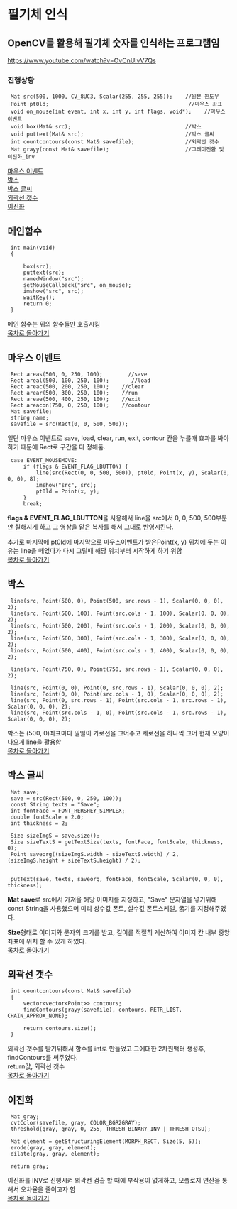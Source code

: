 # 필기체 인식

## OpenCV를 활용해 필기체 숫자를 인식하는 프로그램임

https://www.youtube.com/watch?v=OvCnUivV7Qs

### 진행상황

     Mat src(500, 1000, CV_8UC3, Scalar(255, 255, 255));    //원본 윈도우
     Point pt0ld;                                            //마우스 좌표
     void on_mouse(int event, int x, int y, int flags, void*);    //마우스 이벤트
     void box(Mat& src);                                    //박스
     void puttext(Mat& src);                                //박스 글씨
     int countcontours(const Mat& savefile);                //외곽선 갯수
     Mat grayy(const Mat& savefile);                        //그레이전환 및 이진화_inv

[마우스 이벤트](#마우스-이벤트)    
[박스](#박스)    
[박스 글씨](#박스-글씨)   
[외곽선 갯수](#외곽선-갯수)   
[이진화](#이진화)     

## 메인함수

     int main(void)
     {
     
	     box(src);
	     puttext(src);
	     namedWindow("src");
	     setMouseCallback("src", on_mouse);
	     imshow("src", src);
	     waitKey();
	     return 0;
     }

메인 함수는 위의 함수들만 호출시킴   
 [목차로 돌아가기](#진행상황)     
## 마우스 이벤트
    
	 Rect areas(500, 0, 250, 100);        //save
	 Rect areal(500, 100, 250, 100);       //load
	 Rect areac(500, 200, 250, 100);    //clear
	 Rect arear(500, 300, 250, 100);    //run
	 Rect areae(500, 400, 250, 100);    //exit
	 Rect areacon(750, 0, 250, 100);    //contour
	 Mat savefile;
	 string name;
	 savefile = src(Rect(0, 0, 500, 500));
     
일단 마우스 이벤트로 save, load, clear, run, exit, contour 칸을 누를때 효과를 봐야 하기 때문에 Rect로 구간을 다 정해둠.    

     case EVENT_MOUSEMOVE:
	     if (flags & EVENT_FLAG_LBUTTON) {
		     line(src(Rect(0, 0, 500, 500)), pt0ld, Point(x, y), Scalar(0, 0, 0), 8);
		     imshow("src", src);
		     pt0ld = Point(x, y);
	     }
	     break;

**flags & EVENT_FLAG_LBUTTON**을 사용해서 line을 src에서 0, 0, 500, 500부분만 칠해지게 하고 그 영상을 얕은 복사를 해서 그대로 반영시킨다.   

추가로 마지막에 pt0ld에 마지막으로 마우스이벤트가 받은Point(x, y) 위치에 두는 이유는 line을 떼었다가 다시 그릴때 해당 위치부터 시작하게 하기 위함     
 [목차로 돌아가기](#진행상황)   
## 박스

	 line(src, Point(500, 0), Point(500, src.rows - 1), Scalar(0, 0, 0), 2);
	 line(src, Point(500, 100), Point(src.cols - 1, 100), Scalar(0, 0, 0), 2);
	 line(src, Point(500, 200), Point(src.cols - 1, 200), Scalar(0, 0, 0), 2);
	 line(src, Point(500, 300), Point(src.cols - 1, 300), Scalar(0, 0, 0), 2);
	 line(src, Point(500, 400), Point(src.cols - 1, 400), Scalar(0, 0, 0), 2);
 
  	 line(src, Point(750, 0), Point(750, src.rows - 1), Scalar(0, 0, 0), 2);
 
 	 line(src, Point(0, 0), Point(0, src.rows - 1), Scalar(0, 0, 0), 2);
 	 line(src, Point(0, 0), Point(src.cols - 1, 0), Scalar(0, 0, 0), 2);
 	 line(src, Point(0, src.rows - 1), Point(src.cols - 1, src.rows - 1), Scalar(0, 0, 0), 2);
 	 line(src, Point(src.cols - 1, 0), Point(src.cols - 1, src.rows - 1), Scalar(0, 0, 0), 2);

박스는 (500, 0)좌표마다 일일이 가로선을 그어주고 세로선을 하나씩 그어 현재 모양이 나오게 line을 활용함    
 [목차로 돌아가기](#진행상황)    
## 박스 글씨 

     Mat save;
     save = src(Rect(500, 0, 250, 100));
     const String texts = "Save";
     int fontFace = FONT_HERSHEY_SIMPLEX;
     double fontScale = 2.0;
     int thickness = 2;
     
     Size sizeImgS = save.size();
     Size sizeTextS = getTextSize(texts, fontFace, fontScale, thickness, 0);
     Point saveorg((sizeImgS.width - sizeTextS.width) / 2, (sizeImgS.height + sizeTextS.height) / 2);
     
     
     putText(save, texts, saveorg, fontFace, fontScale, Scalar(0, 0, 0), thickness);

**Mat save**로 src에서 가져올 해당 이미지를 지정하고, "Save" 문자열을 넣기위해 const String을 사용했으며 미리 상수값 폰트, 실수값 폰트스케일, 굵기를 지정해주었다.    

**Size**형태로 이미지와 문자의 크기를 받고, 길이를 적절히 계산하여 이미지 칸 내부 중앙좌표에 위치 할 수 있게 하였다.    
 [목차로 돌아가기](#진행상황)   
## 외곽선 갯수

     int countcontours(const Mat& savefile)
     {
	     vector<vector<Point>> contours;
	     findContours(grayy(savefile), contours, RETR_LIST, CHAIN_APPROX_NONE);
     
	     return contours.size();
     }

외곽선 갯수를 받기위해서 함수를 int로 만들었고 그에대한 2차원백터 생성후, findContours를 써주었다.    
return값, 외곽선 갯수    
 [목차로 돌아가기](#진행상황)     
## 이진화

	 Mat gray;
	 cvtColor(savefile, gray, COLOR_BGR2GRAY);
	 threshold(gray, gray, 0, 255, THRESH_BINARY_INV | THRESH_OTSU);
 
	 Mat element = getStructuringElement(MORPH_RECT, Size(5, 5));
	 erode(gray, gray, element);
	 dilate(gray, gray, element);

	 return gray;

  이진화를 INV로 진행시켜 외곽선 검출 할 때에 부작용이 없게하고, 모폴로지 연산을 통해서 오차율을 줄이고자 함     
 [목차로 돌아가기](#진행상황)   
